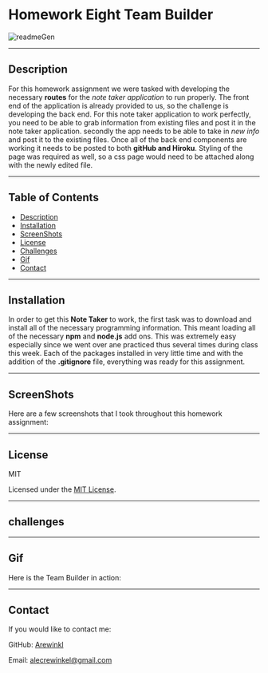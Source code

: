 # Homework Eight Team Builder 

![readmeGen](https://img.shields.io/github/languages/top/arewinkl/teamGenerator?color=green&label=JavaScript)

---

## Description
For this homework assignment we were tasked with developing the necessary __routes__ for the *note taker application* to run properly. The front end of the application is already provided to us, so the challenge is developing the back end. For this note taker application to work perfectly, you need to be able to grab information from existing files and post it in the note taker application. secondly the app needs to be able to take in *new info* and post it to the existing files. Once all of the back end components are working it needs to be posted to both __gitHub and Hiroku__. Styling of the page was required as well, so a css page would need to be attached along with the newly edited file.


---

## Table of Contents
* [Description](#description)
* [Installation](#installation)
* [ScreenShots](#screenshots)
* [License](#license)
* [Challenges](#challenges)
* [Gif](#gif)
* [Contact](#contact)

---

## Installation

In order to get this __Note Taker__ to work, the first task was to download and install all of the necessary programming information. This meant loading all of the necessary __npm__ and __node.js__ add ons. This was extremely easy especially since we went over ane practiced thus several times during class this week. Each of the packages installed in very little time and with the addition of the __.gitignore__ file, everything was ready for this assignment.


---

## ScreenShots

Here are a few screenshots that I took throughout this homework assignment:


---

## License

MIT


Licensed under the [MIT License](LICENSE).

---

## challenges


---

## Gif

Here is the Team Builder in action:


---

## Contact

If you would like to contact me:

GitHub: [Arewinkl](https://github.com/arewinkl)

Email: alecrewinkel@gmail.com